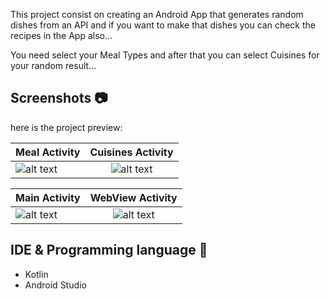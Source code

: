 This project consist on creating an Android App that generates random dishes from an API and if you want to make that dishes you can check the recipes in the App also...

You need select your Meal Types and after that you can select Cuisines for your random result...

## Screenshots 📷

here is the project preview:

| Meal Activity  | Cuisines Activity |
| ------------- |:-------------:|
| ![alt text](https://github.com/Atharva-14/Random_Food_Selector/blob/master/Images/Meal%20Activity.jpg "Meal Activity" )| ![alt text](https://github.com/Atharva-14/Random_Food_Selector/blob/master/Images/Cuisines%20Activity.jpg "Cuisines Activity" ) |


| Main Activity | WebView Activity |
| ------------- |:-------------:|
| ![alt text](https://github.com/Atharva-14/Random_Food_Selector/blob/master/Images/Main%20Activity.jpg "Main Activity" ) | ![alt text](https://github.com/Atharva-14/Random_Food_Selector/blob/master/Images/WebView%20Activity.jpg "WebView Activity" ) |

## IDE & Programming language 🔧

* Kotlin
* Android Studio
